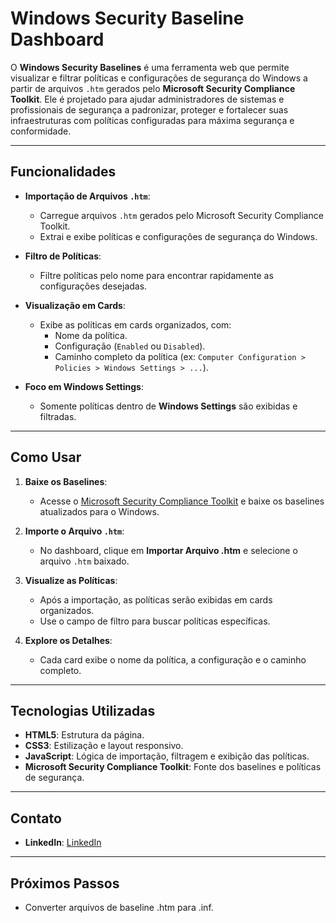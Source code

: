 # Windows Security Baseline Dashboard

O **Windows Security Baselines** é uma ferramenta web que permite visualizar e filtrar políticas e configurações de segurança do Windows a partir de arquivos `.htm` gerados pelo **Microsoft Security Compliance Toolkit**. Ele é projetado para ajudar administradores de sistemas e profissionais de segurança a padronizar, proteger e fortalecer suas infraestruturas com políticas configuradas para máxima segurança e conformidade.

---

## Funcionalidades

- **Importação de Arquivos `.htm`**:
  - Carregue arquivos `.htm` gerados pelo Microsoft Security Compliance Toolkit.
  - Extrai e exibe políticas e configurações de segurança do Windows.

- **Filtro de Políticas**:
  - Filtre políticas pelo nome para encontrar rapidamente as configurações desejadas.

- **Visualização em Cards**:
  - Exibe as políticas em cards organizados, com:
    - Nome da política.
    - Configuração (`Enabled` ou `Disabled`).
    - Caminho completo da política (ex: `Computer Configuration > Policies > Windows Settings > ...`).

- **Foco em Windows Settings**:
  - Somente políticas dentro de **Windows Settings** são exibidas e filtradas.

---

## Como Usar

1. **Baixe os Baselines**:
   - Acesse o [Microsoft Security Compliance Toolkit](https://www.microsoft.com/en-us/download/details.aspx?id=55319) e baixe os baselines atualizados para o Windows.

2. **Importe o Arquivo `.htm`**:
   - No dashboard, clique em **Importar Arquivo .htm** e selecione o arquivo `.htm` baixado.

3. **Visualize as Políticas**:
   - Após a importação, as políticas serão exibidas em cards organizados.
   - Use o campo de filtro para buscar políticas específicas.

4. **Explore os Detalhes**:
   - Cada card exibe o nome da política, a configuração e o caminho completo.

---

## Tecnologias Utilizadas

- **HTML5**: Estrutura da página.
- **CSS3**: Estilização e layout responsivo.
- **JavaScript**: Lógica de importação, filtragem e exibição das políticas.
- **Microsoft Security Compliance Toolkit**: Fonte dos baselines e políticas de segurança.

---

## Contato

- **LinkedIn**: [LinkedIn](https://www.linkedin.com/in/amdcastro/)

---

## Próximos Passos

- Converter arquivos de baseline .htm para .inf.